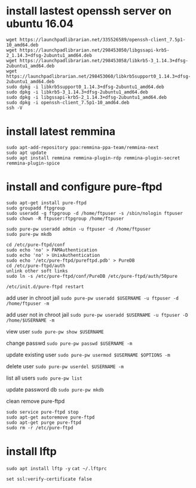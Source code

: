 # install lastest openssh server on ubuntu 16.04
```
wget https://launchpadlibrarian.net/335526589/openssh-client_7.5p1-10_amd64.deb
wget https://launchpadlibrarian.net/298453050/libgssapi-krb5-2_1.14.3+dfsg-2ubuntu1_amd64.deb
wget https://launchpadlibrarian.net/298453058/libkrb5-3_1.14.3+dfsg-2ubuntu1_amd64.deb
wget https://launchpadlibrarian.net/298453060/libkrb5support0_1.14.3+dfsg-2ubuntu1_amd64.deb
sudo dpkg -i libkrb5support0_1.14.3+dfsg-2ubuntu1_amd64.deb
sudo dpkg -i libkrb5-3_1.14.3+dfsg-2ubuntu1_amd64.deb
sudo dpkg -i libgssapi-krb5-2_1.14.3+dfsg-2ubuntu1_amd64.deb
sudo dpkg -i openssh-client_7.5p1-10_amd64.deb
ssh -V
```

# install latest remmina
```
sudo apt-add-repository ppa:remmina-ppa-team/remmina-next
sudo apt update
sudo apt install remmina remmina-plugin-rdp remmina-plugin-secret remmina-plugin-spice
```


# install and configure pure-ftpd
```
sudo apt-get install pure-ftpd
sudo groupadd ftpgroup
sudo useradd -g ftpgroup -d /home/ftpuser -s /sbin/nologin ftpuser
sudo chown -R ftpuser:ftpgroup /home/ftpuser

sudo pure-pw useradd admin -u ftpuser -d /home/ftpuser
sudo pure-pw mkdb

cd /etc/pure-ftpd/conf
sudo echo 'no' > PAMAuthentication
sudo echo 'no' > UnixAuthentication
sudo echo '/etc/pure-ftpd/pureftpd.pdb' > PureDB
cd /etc/pure-ftpd/auth
unlink other soft links
sudo ln -s /etc/pure-ftpd/conf/PureDB /etc/pure-ftpd/auth/50pure

/etc/init.d/pure-ftpd restart
```
add user in chroot jail
`sudo pure-pw useradd $USERNAME -u ftpuser -d /home/ftpuser -m`

add user not in chroot jail
`sudo pure-pw useradd $USERNAME -u ftpuser -D /home/$USERNAME -m`

view user
`sudo pure-pw show $USERNAME`

change passwd
`sudo pure-pw passwd $USERNAME -m`

update existing user
`sudo pure-pw usermod $USERNAME $OPTIONS -m`

delete user
`sudo pure-pw userdel $USERNAME -m`

list all users
`sudo pure-pw list`

update password db
`sudo pure-pw mkdb`


clean remove pure-ftpd
```
sudo service pure-ftpd stop
sudo apt-get autoremove pure-ftpd
sudo apt-get purge pure-ftpd
sudo rm -r /etc/pure-ftpd
```

# install lftp 
`sudo apt install lftp -y`
`cat ~/.lftprc`
```
set ssl:verify-certificate false

```

